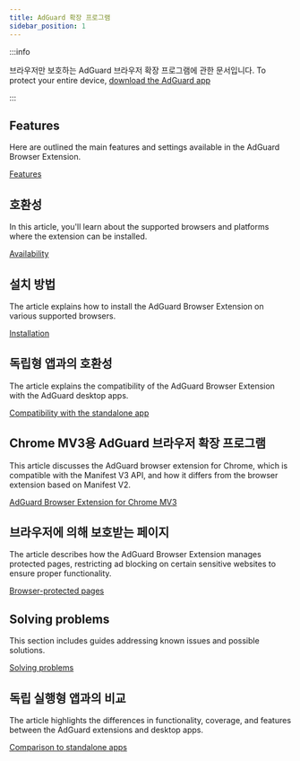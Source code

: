 ```yaml
---
title: AdGuard 확장 프로그램
sidebar_position: 1
---
```


:::info

브라우저만 보호하는 AdGuard 브라우저 확장 프로그램에 관한 문서입니다. To protect your entire device, [download the AdGuard app](https://adguard.com/download.html?auto=true)

:::

## Features

Here are outlined the main features and settings available in the AdGuard Browser Extension.

[Features](/adguard-browser-extension/features)

## 호환성

In this article, you'll learn about the supported browsers and platforms where the extension can be installed.

[Availability](/adguard-browser-extension/availability)

## 설치 방법

The article explains how to install the AdGuard Browser Extension on various supported browsers.

[Installation](/adguard-browser-extension/installation)

## 독립형 앱과의 호환성

The article explains the compatibility of the AdGuard Browser Extension with the AdGuard desktop apps.

[Compatibility with the standalone app](/adguard-browser-extension/compatibility)

## Chrome MV3용 AdGuard 브라우저 확장 프로그램

This article discusses the AdGuard browser extension for Chrome, which is compatible with the Manifest V3 API, and how it differs from the browser extension based on Manifest V2.

[AdGuard Browser Extension for Chrome MV3](/adguard-browser-extension/mv3-version/)

## 브라우저에 의해 보호받는 페이지

The article describes how the AdGuard Browser Extension manages protected pages, restricting ad blocking on certain sensitive websites to ensure proper functionality.

[Browser-protected pages](/adguard-browser-extension/protected-pages)

## Solving problems

This section includes guides addressing known issues and possible solutions.

[Solving problems](/adguard-browser-extension/solving-problems)

## 독립 실행형 앱과의 비교

The article highlights the differences in functionality, coverage, and features between the AdGuard extensions and desktop apps.

[Comparison to standalone apps](/adguard-browser-extension/comparison-standalone)
